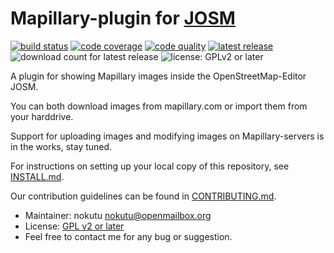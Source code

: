 # Mapillary-plugin for [JOSM](https://josm.openstreetmap.de)

[![build status](https://img.shields.io/travis/JOSM/Mapillary/master.svg?style=flat-square&maxAge=7200)](https://travis-ci.org/JOSM/Mapillary)
[![code coverage](https://img.shields.io/codecov/c/github/JOSM/Mapillary/master.svg?style=flat-square&maxAge=7200)](https://codecov.io/github/JOSM/Mapillary?branch=master)
[![code quality](https://img.shields.io/codacy/efb93251413e4736b3763ed477bfbe30.svg?style=flat-square&maxAge=7200)](https://www.codacy.com/app/floscher/Mapillary)
[![latest release](https://img.shields.io/github/release/JOSM/Mapillary.svg?style=flat-square&maxAge=7200)](https://github.com/JOSM/Mapillary/releases/latest)
![download count for latest release](https://img.shields.io/github/downloads/JOSM/Mapillary/latest/Mapillary.jar.svg?style=flat-square&maxAge=7200)
![license: GPLv2 or later](https://img.shields.io/badge/license-GPLv2_or_later-blue.svg?style=flat-square&maxAge=7200)

A plugin for showing Mapillary images inside the OpenStreetMap-Editor JOSM.

You can both download images from mapillary.com or import them from your harddrive.

Support for uploading images and modifying images on Mapillary-servers is in the works, stay tuned.

For instructions on setting up your local copy of this repository, see [INSTALL.md](INSTALL.md).

Our contribution guidelines can be found in [CONTRIBUTING.md](CONTRIBUTING.md).

* Maintainer: nokutu <nokutu@openmailbox.org>
* License: [GPL v2 or later](./LICENSE.md)
* Feel free to contact me for any bug or suggestion.
